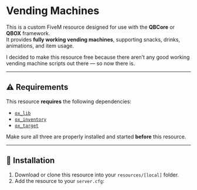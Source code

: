 # Vending Machines

This is a custom FiveM resource designed for use with the **QBCore** or **QBOX** framework.  
It provides **fully working vending machines**, supporting snacks, drinks, animations, and item usage.

I decided to make this resource free because there aren’t any good working vending machine scripts out there — so now there is.

---

## ⚠️ Requirements

This resource **requires** the following dependencies:

- [`ox_lib`](https://github.com/overextended/ox_lib)
- [`ox_inventory`](https://github.com/overextended/ox_inventory)
- [`ox_target`](https://github.com/overextended/ox_target)

Make sure all three are properly installed and started **before** this resource.

---

## 🔧 Installation

1. Download or clone this resource into your `resources/[local]` folder.
2. Add the resource to your `server.cfg`:
